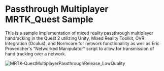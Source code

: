 # Passthrough Multiplayer MRTK_Quest Sample
 This is a sample implementation of mixed reality passthrough multiplayer handracking in the Quest 2 utilizing Unity, Mixed Reality Toolkit, OVR Integration (Oculus), and Normcore for network functionallity as well as Eric Provencher's "Networked Manipulator" script to allow for transmission of hand tracking over a network. 
 
 
![MRTK-QuestMultiplayerPassthroughRelease_LowQuality](https://user-images.githubusercontent.com/49875750/162309344-712ef92a-2e76-43a4-9659-a5f9e2dd52d4.gif)
